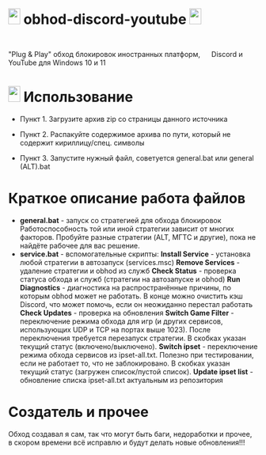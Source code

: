 # <img height="32" width="24" src="https://cdn.simpleicons.org/discord/Blurple" /> obhod-discord-youtube <img height="32" width="24" src="https://cdn.simpleicons.org/youtube/red" />
"Plug & Play" обход блокировок иностранных платформ, <img height="40" width="15" src="https://cdn.simpleicons.org/discord/Blurple" /> Discord и <img height="40" width="15" src="https://cdn.simpleicons.org/youtube/red" /> YouTube для Windows 10 и 11

<h1><img height="32" width="24" src="https://cdn.simpleicons.org/adguard/lightgreen" /> Использование</h1> 

* Пункт 1. Загрузите архив zip со страницы данного источника

* Пункт 2. Распакуйте содержимое архива по пути, который не содержит кириллицу/спец. символы

* Пункт 3. Запустите нужный файл, советуется general.bat или general (ALT).bat

<h1>Краткое описание работа файлов</h1>

* **general.bat** - запуск со стратегией для обхода блокировок
Работоспособность той или иной стратегии зависит от многих факторов. Пробуйте разные стратегии (ALT, МГТС и другие), пока не найдёте рабочее для вас решение.
* **service.bat** - вспомогательные скрипты:
    **Install Service** - установка любой стратегии в автозапуск (services.msc)
    **Remove Services** - удаление стратегии и obhod из служб
    **Check Status** - проверка статуса обхода и служб (стратегии на автозапуске и obhod)
    **Run Diagnostics** - диагностика на распространённые причины, по которым obhod может не работать.
    В конце можно очистить кэш  Discord, что может помочь, если он неожиданно перестал работать
    **Check Updates** - проверка на обновления
    **Switch Game Filter** - переключение режима обхода для игр (и других сервисов, использующих UDP и TCP на портах выше 1023).
    После переключения требуется перезапуск стратегии.
    В скобках указан текущий статус (включено/выключено).
    **Switch ipset** - переключение режима обхода сервисов из ipset-all.txt.
    Полезно при тестировании, если не работает то, что не заблокировано.
    В скобках указан текущий статус (загружен список/пустой список).
    **Update ipset list** - обновление списка ipset-all.txt актуальным из репозитория

<h1>Создатель и прочее</h1>

Обход создавал я сам, так что могут быть баги, недоработки и прочее, в скором времени всё исправлю и будут делать новые обновления!!!

